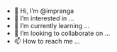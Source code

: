 - 👋 Hi, I’m @impranga
- 👀 I’m interested in ...
- 🌱 I’m currently learning ...
- 💞️ I’m looking to collaborate on ...
- 📫 How to reach me ...

<!---
impranga/impranga is a ✨ special ✨ repository because its `README.md` (this file) appears on your GitHub profile.
You can click the Preview link to take a look at your changes.
--->
